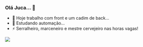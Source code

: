 ### Olá Juca... 👋

- 🔭 Hoje trabalho com front e um cadim de back...
- 🌱 Estudando automação...
- ⚡ Serralheiro, marceneiro e mestre cervejeiro nas horas vagas!

<div>
  <img heigth="180em" src="https://github-readme-stats.vercel.app/api?username=moisesvni&show_icons=true&count_private=true&theme=dark">
</div>
